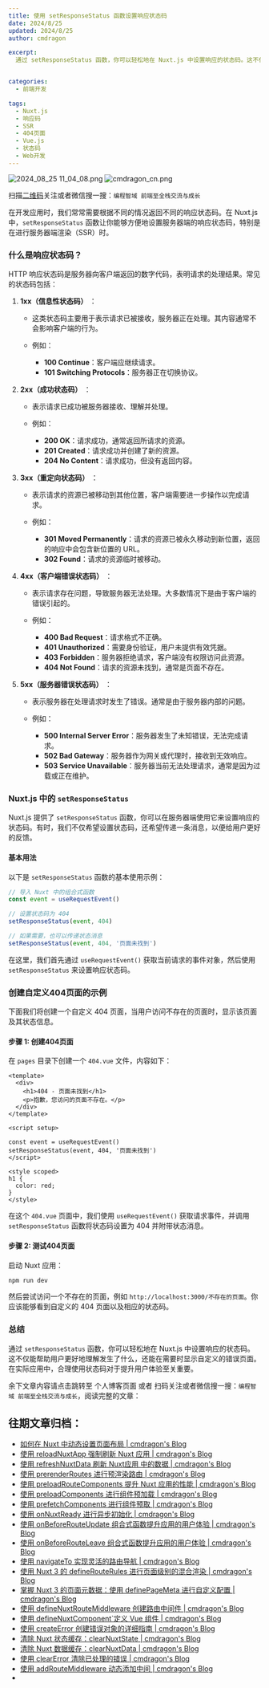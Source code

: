 ```yaml
---
title: 使用 setResponseStatus 函数设置响应状态码
date: 2024/8/25
updated: 2024/8/25
author: cmdragon

excerpt:
  通过 setResponseStatus 函数，你可以轻松地在 Nuxt.js 中设置响应的状态码。这不仅能帮助用户更好地理解发生了什么，还能在需要时显示自定义的错误页面。在实际应用中，合理使用状态码对于提升用户体验至关重要。


categories:
  - 前端开发

tags:
  - Nuxt.js
  - 响应码
  - SSR
  - 404页面
  - Vue.js
  - 状态码
  - Web开发
---
```


<img src="https://static.cmdragon.cn/blog/images/2024_08_25 11_04_08.png@blog" title="2024_08_25 11_04_08.png" alt="2024_08_25 11_04_08.png"/>

<img src="https://static.cmdragon.cn/blog/images/cmdragon_cn.png" title="cmdragon_cn.png" alt="cmdragon_cn.png"/>


扫描[二维码](https://static.cmdragon.cn/blog/images/cmdragon_cn.png)关注或者微信搜一搜：`编程智域 前端至全栈交流与成长`



在开发应用时，我们常常需要根据不同的情况返回不同的响应状态码。在 Nuxt.js 中，`setResponseStatus` 函数让你能够方便地设置服务器端的响应状态码，特别是在进行服务器端渲染（SSR）时。

### 什么是响应状态码？

HTTP 响应状态码是服务器向客户端返回的数字代码，表明请求的处理结果。常见的状态码包括：


1. **1xx（信息性状态码）** ：

    -   这类状态码主要用于表示请求已被接收，服务器正在处理。其内容通常不会影响客户端的行为。

    -   例如：

        -   **100 Continue**：客户端应继续请求。
        -   **101 Switching Protocols**：服务器正在切换协议。

2. **2xx（成功状态码）** ：

    -   表示请求已成功被服务器接收、理解并处理。

    -   例如：

        -   **200 OK**：请求成功，通常返回所请求的资源。
        -   **201 Created**：请求成功并创建了新的资源。
        -   **204 No Content**：请求成功，但没有返回内容。

3. **3xx（重定向状态码）** ：

    -   表示请求的资源已被移动到其他位置，客户端需要进一步操作以完成请求。

    -   例如：

        -   **301 Moved Permanently**：请求的资源已被永久移动到新位置，返回的响应中会包含新位置的 URL。
        -   **302 Found**：请求的资源临时被移动。

4. **4xx（客户端错误状态码）** ：

    -   表示请求存在问题，导致服务器无法处理。大多数情况下是由于客户端的错误引起的。

    -   例如：

        -   **400 Bad Request**：请求格式不正确。
        -   **401 Unauthorized**：需要身份验证，用户未提供有效凭据。
        -   **403 Forbidden**：服务器拒绝请求，客户端没有权限访问此资源。
        -   **404 Not Found**：请求的资源未找到，通常是页面不存在。

5. **5xx（服务器错误状态码）** ：

    -   表示服务器在处理请求时发生了错误。通常是由于服务器内部的问题。

    -   例如：

        -   **500 Internal Server Error**：服务器发生了未知错误，无法完成请求。
        -   **502 Bad Gateway**：服务器作为网关或代理时，接收到无效响应。
        -   **503 Service Unavailable**：服务器当前无法处理请求，通常是因为过载或正在维护。

### Nuxt.js 中的 `setResponseStatus` 

Nuxt.js 提供了 `setResponseStatus` 函数，你可以在服务器端使用它来设置响应的状态码。有时，我们不仅希望设置状态码，还希望传递一条消息，以便给用户更好的反馈。

#### 基本用法

以下是 `setResponseStatus` 函数的基本使用示例：

```javascript
// 导入 Nuxt 中的组合式函数
const event = useRequestEvent()

// 设置状态码为 404
setResponseStatus(event, 404)

// 如果需要，也可以传递状态消息
setResponseStatus(event, 404, '页面未找到')
```

在这里，我们首先通过 `useRequestEvent()` 获取当前请求的事件对象，然后使用 `setResponseStatus` 来设置响应状态码。

### 创建自定义404页面的示例

下面我们将创建一个自定义 404 页面，当用户访问不存在的页面时，显示该页面及其状态信息。

#### 步骤 1: 创建404页面

在 `pages` 目录下创建一个 `404.vue` 文件，内容如下：

```vue
<template>
  <div>
    <h1>404 - 页面未找到</h1>
    <p>抱歉，您访问的页面不存在。</p>
  </div>
</template>

<script setup>

const event = useRequestEvent()
setResponseStatus(event, 404, '页面未找到')
</script>

<style scoped>
h1 {
  color: red;
}
</style>
```

在这个 `404.vue` 页面中，我们使用 `useRequestEvent()` 获取请求事件，并调用 `setResponseStatus` 函数将状态码设置为 404 并附带状态消息。

#### 步骤 2: 测试404页面

启动 Nuxt 应用：

```bash
npm run dev
```

然后尝试访问一个不存在的页面，例如 `http://localhost:3000/不存在的页面`。你应该能够看到自定义的 404 页面以及相应的状态码。

### 总结

通过 `setResponseStatus` 函数，你可以轻松地在 Nuxt.js 中设置响应的状态码。这不仅能帮助用户更好地理解发生了什么，还能在需要时显示自定义的错误页面。在实际应用中，合理使用状态码对于提升用户体验至关重要。


余下文章内容请点击跳转至 个人博客页面 或者 扫码关注或者微信搜一搜：`编程智域 前端至全栈交流与成长`，阅读完整的文章：

## 往期文章归档：

- [如何在 Nuxt 中动态设置页面布局 | cmdragon's Blog](https://blog.cmdragon.cn/posts/6168aad26848/)
- [使用 reloadNuxtApp 强制刷新 Nuxt 应用 | cmdragon's Blog](https://blog.cmdragon.cn/posts/c2c24219f5c0/)
- [使用 refreshNuxtData 刷新 Nuxt应用 中的数据 | cmdragon's Blog](https://blog.cmdragon.cn/posts/7696049934fb/)
- [使用 prerenderRoutes 进行预渲染路由 | cmdragon's Blog](https://blog.cmdragon.cn/posts/b28890e5d54d/)
- [使用 preloadRouteComponents 提升 Nuxt 应用的性能 | cmdragon's Blog](https://blog.cmdragon.cn/posts/851697425a66/)
- [使用 preloadComponents 进行组件预加载 | cmdragon's Blog](https://blog.cmdragon.cn/posts/6f58e9a6735b/)
- [使用 prefetchComponents 进行组件预取 | cmdragon's Blog](https://blog.cmdragon.cn/posts/a73257bce752/)
- [使用 onNuxtReady 进行异步初始化 | cmdragon's Blog](https://blog.cmdragon.cn/posts/64b599de0716/)
- [使用 onBeforeRouteUpdate 组合式函数提升应用的用户体验 | cmdragon's Blog](https://blog.cmdragon.cn/posts/cdd338b2e728/)
- [使用 onBeforeRouteLeave 组合式函数提升应用的用户体验 | cmdragon's Blog](https://blog.cmdragon.cn/posts/cfb92785e131/)
- [使用 navigateTo 实现灵活的路由导航 | cmdragon's Blog](https://blog.cmdragon.cn/posts/30bdc45ab749/)
- [使用 Nuxt 3 的 defineRouteRules 进行页面级别的混合渲染 | cmdragon's Blog](https://blog.cmdragon.cn/posts/4a1749875882/)
- [掌握 Nuxt 3 的页面元数据：使用 definePageMeta 进行自定义配置 | cmdragon's Blog](https://blog.cmdragon.cn/posts/6f827ad7a980/)
- [使用 defineNuxtRouteMiddleware 创建路由中间件 | cmdragon's Blog](https://blog.cmdragon.cn/posts/30f5cad8adaa/)
- [使用 defineNuxtComponent`定义 Vue 组件 | cmdragon's Blog](https://blog.cmdragon.cn/posts/df9c2cf37c29/)
- [使用 createError 创建错误对象的详细指南 | cmdragon's Blog](https://blog.cmdragon.cn/posts/93b5a8ec52df/)
- [清除 Nuxt 状态缓存：clearNuxtState | cmdragon's Blog](https://blog.cmdragon.cn/posts/0febec81a1d1/)
- [清除 Nuxt 数据缓存：clearNuxtData | cmdragon's Blog](https://blog.cmdragon.cn/posts/0a7c0cc75cf1/)
- [使用 clearError 清除已处理的错误 | cmdragon's Blog](https://blog.cmdragon.cn/posts/1bf9b90dd386/)
- [使用 addRouteMiddleware 动态添加中间 | cmdragon's Blog](https://blog.cmdragon.cn/posts/a070155dbcfb/)
-

